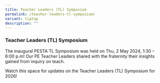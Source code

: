 ```yaml
---
title: Teacher Leaders (TL) Symposium
permalink: /teacher-leaders-tl-symposium/
variant: tiptap
description: ""
---
```

<h3>Teacher Leaders (TL) Symposium</h3>
<p>The inaugural PESTA TL Symposium was held on Thu, 2 May 2024, 1:30 – 6:00
p.m! Our PE Teacher Leaders shared with the fraternity their insights gained
from inquiry on teach.</p>
<p></p>
<p>Watch this space for updates on the Teacher Leaders (TL) Symposium for
2026!</p>
<p></p>
<p></p>
<p></p>